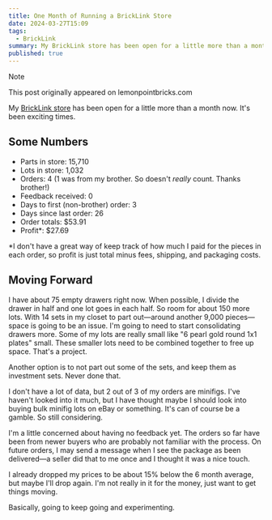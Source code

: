```yaml
---
title: One Month of Running a BrickLink Store
date: 2024-03-27T15:09
tags:
  - BrickLink
summary: My BrickLink store has been open for a little more than a month now. It's been exciting times.
published: true
---
```


> [!NOTE]
> This post originally appeared on lemonpointbricks.com

My [BrickLink store](https://store.bricklink.com/samwarnick&amp;utm_content=globalnav#/shop) has been open for a little more than a month now. It's been exciting times.

## Some Numbers

- Parts in store: 15,710
- Lots in store: 1,032
- Orders: 4 (1 was from my brother. So doesn't *really* count. Thanks brother!)
- Feedback received: 0
- Days to first (non-brother) order: 3
- Days since last order: 26
- Order totals: $53.91
- Profit*: $27.69

*I don't have a great way of keep track of how much I paid for the pieces in each order, so profit is just total minus fees, shipping, and packaging costs.

## Moving Forward

I have about 75 empty drawers right now. When possible, I divide the drawer in half and one lot goes in each half. So room for about 150 more lots. With 14 sets in my closet to part out—around another 9,000 pieces—space is going to be an issue. I'm going to need to start consolidating drawers more. Some of my lots are really small like "6 pearl gold round 1x1 plates" small. These smaller lots need to be combined together to free up space. That's a project.

Another option is to not part out some of the sets, and keep them as investment sets. Never done that.

I don't have a lot of data, but 2 out of 3 of my orders are minifigs. I've haven't looked into it much, but I have thought maybe I should look into buying bulk minifig lots on eBay or something. It's can of course be a gamble. So still considering.

I'm a little concerned about having no feedback yet. The orders so far have been from newer buyers who are probably not familiar with the process. On future orders, I may send a message when I see the package as been delivered—a seller did that to me once and I thought it was a nice touch.

I already dropped my prices to be about 15% below the 6 month average, but maybe I'll drop again. I'm not really in it for the money, just want to get things moving.

Basically, going to keep going and experimenting.
